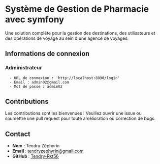 # Système de Gestion de Pharmacie avec symfony
Une solution complète pour la gestion des destinations, des utilisateurs et des opérations de voyage au sein d'une agence de voyages. 

## Informations de connexion 
  ### Administrateur
      - URL de connexion : 'http://localhost:8090/login'
      - Email : admin02@gmail.com
      - Mot de passe : admin02


## Contributions
Les contributions sont les bienvenues ! Veuillez ouvrir une issue ou soumettre une pull request pour toute amélioration ou correction de bugs.

## Contact
- **Nom** : Tendry Zéphyrin
- **Email** : tendryzephyrin@gmail.com
- **GitHub** : [Tendry-Rkt56](https://github.com/Tendry-Rkt56)